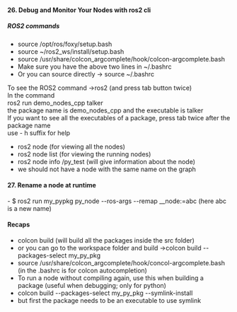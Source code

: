 <H4>26. Debug and Monitor Your Nodes with ros2 cli</H4>
<H5>ROS2 commands</H5>

- source /opt/ros/foxy/setup.bash
- source ~/ros2_ws/install/setup.bash
- source /usr/share/colcon_argcomplete/hook/colcon-argcomplete.bash
- Make sure you have the above two lines in ~/.bashrc 
- Or you can source directly -> source ~/.bashrc 

To see the ROS2 command ->ros2 (and press tab button twice)<br>
In the command <br>
ros2 run demo_nodes_cpp talker <br>
the package name is demo_nodes_cpp and the executable is talker <br>
If you want to see all the executables of a package, press tab twice after the package name<br>
use - h suffix for help <br>
- ros2 node (for viewing all the nodes)
- ros2 node list (for viewing the running nodes)
- ros2 node info /py_test (will give information about the node)
- we should not have a node with the same name on the graph

<H4>27. Rename a node at runtime</H4>
- $ ros2 run my_pypkg py_node --ros-args --remap __node:=abc (here  abc is a new name)

<H4>Recaps</H4>

- colcon build (will build all the packages inside the src folder)
- or you can go to the workspace folder and build ->colcon build --packages-select my_py_pkg
- source /usr/share/colcon_argcomplete/hook/concol-argcomplete.bash (in the .bashrc is for colcon autocompletion)
- To run a node without compiling again, use this when building a package (useful when debugging; only for python)
- colcon build --packages-select my_py_pkg --symlink-install
- but first the package needs to be an executable to use symlink
